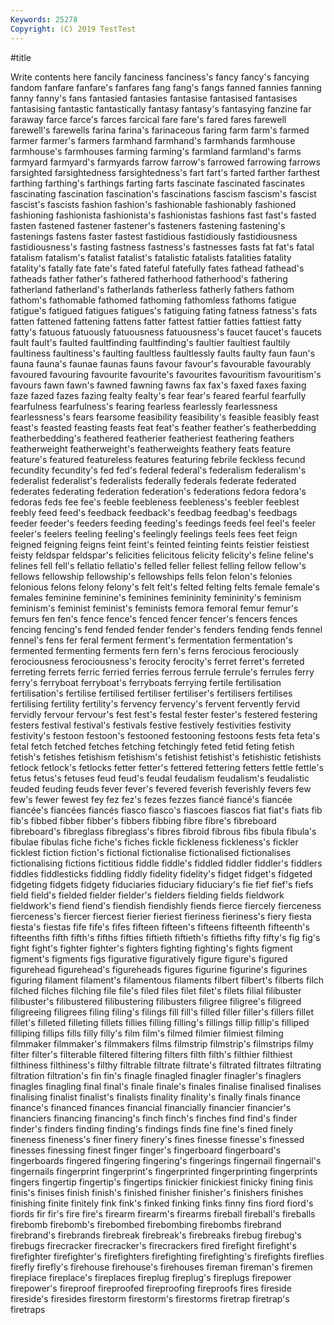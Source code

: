```yaml
---
Keywords: 25278
Copyright: (C) 2019 TestTest
---
```


#title

Write contents here
 fancily fanciness fanciness's fancy fancy's fancying fandom
fanfare fanfare's fanfares fang fang's fangs fanned fannies fanning fanny
fanny's fans fantasied fantasies fantasise fantasised fantasises fantasising fantastic fantastically
fantasy fantasy's fantasying fanzine far faraway farce farce's farces farcical
fare fare's fared fares farewell farewell's farewells farina farina's farinaceous
faring farm farm's farmed farmer farmer's farmers farmhand farmhand's farmhands
farmhouse farmhouse's farmhouses farming farming's farmland farmland's farms farmyard farmyard's
farmyards farrow farrow's farrowed farrowing farrows farsighted farsightedness farsightedness's fart
fart's farted farther farthest farthing farthing's farthings farting farts fascinate
fascinated fascinates fascinating fascination fascination's fascinations fascism fascism's fascist fascist's
fascists fashion fashion's fashionable fashionably fashioned fashioning fashionista fashionista's fashionistas
fashions fast fast's fasted fasten fastened fastener fastener's fasteners fastening
fastening's fastenings fastens faster fastest fastidious fastidiously fastidiousness fastidiousness's fasting
fastness fastness's fastnesses fasts fat fat's fatal fatalism fatalism's fatalist
fatalist's fatalistic fatalists fatalities fatality fatality's fatally fate fate's fated
fateful fatefully fates fathead fathead's fatheads father father's fathered fatherhood
fatherhood's fathering fatherland fatherland's fatherlands fatherless fatherly fathers fathom fathom's
fathomable fathomed fathoming fathomless fathoms fatigue fatigue's fatigued fatigues fatigues's
fatiguing fating fatness fatness's fats fatten fattened fattening fattens fatter
fattest fattier fatties fattiest fatty fatty's fatuous fatuously fatuousness fatuousness's
faucet faucet's faucets fault fault's faulted faultfinding faultfinding's faultier faultiest
faultily faultiness faultiness's faulting faultless faultlessly faults faulty faun faun's
fauna fauna's faunae faunas fauns favour favour's favourable favourably favoured
favouring favourite favourite's favourites favouritism favouritism's favours fawn fawn's fawned
fawning fawns fax fax's faxed faxes faxing faze fazed fazes
fazing fealty fealty's fear fear's feared fearful fearfully fearfulness fearfulness's
fearing fearless fearlessly fearlessness fearlessness's fears fearsome feasibility feasibility's feasible
feasibly feast feast's feasted feasting feasts feat feat's feather feather's
featherbedding featherbedding's feathered featherier featheriest feathering feathers featherweight featherweight's featherweights
feathery feats feature feature's featured featureless features featuring febrile feckless
fecund fecundity fecundity's fed fed's federal federal's federalism federalism's federalist
federalist's federalists federally federals federate federated federates federating federation federation's
federations fedora fedora's fedoras feds fee fee's feeble feebleness feebleness's
feebler feeblest feebly feed feed's feedback feedback's feedbag feedbag's feedbags
feeder feeder's feeders feeding feeding's feedings feeds feel feel's feeler
feeler's feelers feeling feeling's feelingly feelings feels fees feet feign
feigned feigning feigns feint feint's feinted feinting feints feistier feistiest
feisty feldspar feldspar's felicities felicitous felicity felicity's feline feline's felines
fell fell's fellatio fellatio's felled feller fellest felling fellow fellow's
fellows fellowship fellowship's fellowships fells felon felon's felonies felonious felons
felony felony's felt felt's felted felting felts female female's females
feminine feminine's feminines femininity femininity's feminism feminism's feminist feminist's feminists
femora femoral femur femur's femurs fen fen's fence fence's fenced
fencer fencer's fencers fences fencing fencing's fend fended fender fender's
fenders fending fends fennel fennel's fens fer feral ferment ferment's
fermentation fermentation's fermented fermenting ferments fern fern's ferns ferocious ferociously
ferociousness ferociousness's ferocity ferocity's ferret ferret's ferreted ferreting ferrets ferric
ferried ferries ferrous ferrule ferrule's ferrules ferry ferry's ferryboat ferryboat's
ferryboats ferrying fertile fertilisation fertilisation's fertilise fertilised fertiliser fertiliser's fertilisers
fertilises fertilising fertility fertility's fervency fervency's fervent fervently fervid fervidly
fervour fervour's fest fest's festal fester fester's festered festering festers
festival festival's festivals festive festively festivities festivity festivity's festoon festoon's
festooned festooning festoons fests feta feta's fetal fetch fetched fetches
fetching fetchingly feted fetid feting fetish fetish's fetishes fetishism fetishism's
fetishist fetishist's fetishistic fetishists fetlock fetlock's fetlocks fetter fetter's fettered
fettering fetters fettle fettle's fetus fetus's fetuses feud feud's feudal
feudalism feudalism's feudalistic feuded feuding feuds fever fever's fevered feverish
feverishly fevers few few's fewer fewest fey fez fez's fezes
fezzes fiancé fiancé's fiancée fiancée's fiancées fiancés fiasco fiasco's fiascoes
fiascos fiat fiat's fiats fib fib's fibbed fibber fibber's fibbers
fibbing fibre fibre's fibreboard fibreboard's fibreglass fibreglass's fibres fibroid fibrous
fibs fibula fibula's fibulae fibulas fiche fiche's fiches fickle fickleness
fickleness's fickler ficklest fiction fiction's fictional fictionalise fictionalised fictionalises fictionalising
fictions fictitious fiddle fiddle's fiddled fiddler fiddler's fiddlers fiddles fiddlesticks
fiddling fiddly fidelity fidelity's fidget fidget's fidgeted fidgeting fidgets fidgety
fiduciaries fiduciary fiduciary's fie fief fief's fiefs field field's fielded
fielder fielder's fielders fielding fields fieldwork fieldwork's fiend fiend's fiendish
fiendishly fiends fierce fiercely fierceness fierceness's fiercer fiercest fierier fieriest
fieriness fieriness's fiery fiesta fiesta's fiestas fife fife's fifes fifteen
fifteen's fifteens fifteenth fifteenth's fifteenths fifth fifth's fifths fifties fiftieth
fiftieth's fiftieths fifty fifty's fig fig's fight fight's fighter fighter's
fighters fighting fighting's fights figment figment's figments figs figurative figuratively
figure figure's figured figurehead figurehead's figureheads figures figurine figurine's figurines
figuring filament filament's filamentous filaments filbert filbert's filberts filch filched
filches filching file file's filed files filet filet's filets filial
filibuster filibuster's filibustered filibustering filibusters filigree filigree's filigreed filigreeing filigrees
filing filing's filings fill fill's filled filler filler's fillers fillet
fillet's filleted filleting fillets fillies filling filling's fillings fillip fillip's
filliped filliping fillips fills filly filly's film film's filmed filmier
filmiest filming filmmaker filmmaker's filmmakers films filmstrip filmstrip's filmstrips filmy
filter filter's filterable filtered filtering filters filth filth's filthier filthiest
filthiness filthiness's filthy filtrable filtrate filtrate's filtrated filtrates filtrating filtration
filtration's fin fin's finagle finagled finagler finagler's finaglers finagles finagling
final final's finale finale's finales finalise finalised finalises finalising finalist
finalist's finalists finality finality's finally finals finance finance's financed finances
financial financially financier financier's financiers financing financing's finch finch's finches
find find's finder finder's finders finding finding's findings finds fine
fine's fined finely fineness fineness's finer finery finery's fines finesse
finesse's finessed finesses finessing finest finger finger's fingerboard fingerboard's fingerboards
fingered fingering fingering's fingerings fingernail fingernail's fingernails fingerprint fingerprint's fingerprinted
fingerprinting fingerprints fingers fingertip fingertip's fingertips finickier finickiest finicky fining
finis finis's finises finish finish's finished finisher finisher's finishers finishes
finishing finite finitely fink fink's finked finking finks finny fins
fiord fiord's fiords fir fir's fire fire's firearm firearm's firearms
fireball fireball's fireballs firebomb firebomb's firebombed firebombing firebombs firebrand firebrand's
firebrands firebreak firebreak's firebreaks firebug firebug's firebugs firecracker firecracker's firecrackers
fired firefight firefight's firefighter firefighter's firefighters firefighting firefighting's firefights fireflies
firefly firefly's firehouse firehouse's firehouses fireman fireman's firemen fireplace fireplace's
fireplaces fireplug fireplug's fireplugs firepower firepower's fireproof fireproofed fireproofing fireproofs
fires fireside fireside's firesides firestorm firestorm's firestorms firetrap firetrap's firetraps
